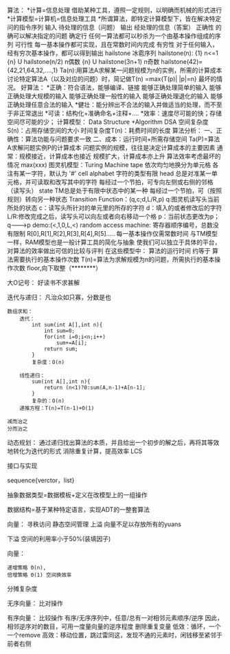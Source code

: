 算法：
	*计算=信息处理
		借助某种工具，遵照一定规则，以明确而机械的形式进行
	*计算模型=计算机=信息处理工具
	*所谓算法，即特定计算模型下，皆在解决特定问的指令序列
		输入	待处理的信息（问题）
		输出	经处理的信息（答案）
		正确性	的确可以解决指定的问题
		确定行	任何一算法都可以秒杀为一个由基本操作组成的序列
		可行性	每一基本操作都可实现，且在常数时间内完成
		有穷性	对于任何输入，经有穷次基本操作，都可以得到输出
			hailstone 冰雹序列
			hailstone(n):     {1}                 n<=1
						 {n} U hailstone(n/2)     n偶数
						 {n} U hailstone(3n+1)    n奇数
			hailstone(42)={42,21,64,32,....,1}
	Ta(n):用算法A求解某一问题规模为n的实例，所需的计算成本讨论特定算法A（以及对应的问题）时，简记做T(n)
		=max{T(p)| |p|=n}
		最坏的情况。
	好算法：
		*正确：符合语法，能够编译、链接
			   能够正确处理简单的输入
			   能够正确处理大规模的输入
			   能够正确处理一般性的输入
			   能够正确处理退化的输入
			   能够正确处理任意合法的输入
		*健壮：能分辨出不合法的输入并做适当的处理，而不至于非正常退出
		*可读：结构化+准确命名+注释+....
		*效率：速度尽可能的快；存储空间尽可能的少；
计算模型：
		Data Structure +Algorithm     DSA
		空间复杂度S(n)：占用存储空间的大小
		时间复杂度T(n)：耗费时间的长度
算法分析：
		一、正确性：算法功能与问题要求一致
		二、成本：运行时间+所需存储空间
		Ta(P)=算法A求解问题实例P的计算成本
		问题实例的规模，往往是决定计算成本的主要因素
		通常：规模接近，计算成本也接近
		      规模扩大，计算成本亦上升
		算法效率考虑最坏的情况 max(xxx)
图灵机模型：Turing Machine
		tape 依次均匀地换分为单元格
			 各注有某一字符，默认为 '#' cell
		alphabet 字符的类型有限
		head	总是对准某一单元格，并可读取和改写其中的字符
				每经过一个节拍，可专向左侧或右侧的邻格  （读写头）
		state   TM总是处于有限中状态中的某一种
				每经过一个节拍，可（按照规则）转向另一种状态
		Transition Function：(q,c;d,L/R,p)
							q:图灵机读写头当前所处的状态
							c：读写头所针对的单元里的所存的字符
							d：填入的或者修改后的字符
							L/R:修改完成之后，读写头可以向左或者向右移动一个格
							p：当前状态更改为p；q--->p
							demo:(<,1,0,L,<)
random access machine:
		寄存器顺序编号，总数没有限制
			R[0],R[1],R[2],R[3],R[4],R[5].....
		每一基本操作仅需常数时间
		与TM模型一样，RAM模型也是一般计算工具的简化与抽象
		使我们可以独立于具体的平台，对算法的效率做出可信的比较与评判
		在这些模型中：
			算法的运行时间 约等于 算法需要执行的基本操作次数
			T(n)=算法为求解规模为n的问题，所需执行的基本操作次数
	floor,向下取整（********）

大O记号：
		好读书不求甚解
		

迭代与递归：
	凡治众如只寡，分数是也
	
	数组求和：
		迭代：
			int sum(int A[],int n){
				int sum=0;
				for(int i=0;i<n;i++)
					sum+=A[i];		
				return sum;		
			}
			复杂度：O(n)
		
		线性递归：
			sum(int A[],int n){
				return (n<1)?0:sum(A,n-1)+A[n-1];  
			}
			复杂的：O(n)
		递推方程：T(n)=T(n-1)+O(1)

	减而治之
	分而治之

		
动态规划：
		通过递归找出算法的本质，并且给出一个初步的解之后，再将其等效地转化为迭代的形式
		消除重复计算，提高效率
		LCS

接口与实现

sequence{verctor，list}

抽象数据类型=数据模板+定义在改模型上的一组操作

数据结构=基于某种特定语言，实现ADT的一整套算法

向量：
寻秩访问
静态空间管理
上溢 向量不足以存放所有的yuans

下溢 空间的利用率小于50%(装填因子)

向量：

	递增策略 Θ(n),
	倍增策略 Θ(1) 空间换效率

分摊复杂度


无序向量：
	比对操作


有序向量：
	比较操作
有序/无序序列中，任意/总有一对相邻元素顺序/逆序
因此，相邻逆序对的数目，可用一度量向量的逆序程度
删除重复变量
低效：循环，一个一个remove
高效：移动位置，跳过雷同这，发现不通的元素时，闲钱移至紧邻于前者右侧
